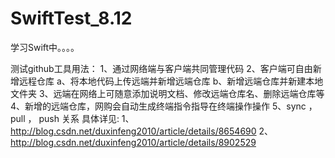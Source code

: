 # SwiftTest_8.12

学习Swift中。。。。

测试github工具用法：
1、通过网络端与客户端共同管理代码
2、客户端可自由新增远程仓库
   a、将本地代码上传远端并新增远端仓库 
   b、新增远端仓库并新建本地文件夹
3、远端在网络上可随意添加说明文档、修改远端仓库名、删除远端仓库等
4、新增的远端仓库，网购会自动生成终端指令指导在终端操作操作
5、sync ，pull ， push 关系
具体详见: 1、http://blog.csdn.net/duxinfeng2010/article/details/8654690
         2、http://blog.csdn.net/duxinfeng2010/article/details/8902529
